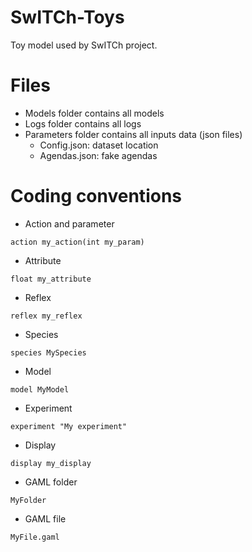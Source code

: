 # SwITCh-Toys
Toy model used by SwITCh project.

# Files
 - Models folder contains all models
 - Logs folder contains all logs
 - Parameters folder contains all inputs data (json files)
    - Config.json: dataset location
    - Agendas.json: fake agendas

# Coding conventions
 - Action and parameter
 ```gaml 
 action my_action(int my_param)
 ```
 - Attribute
 ```gaml
 float my_attribute
 ```
 - Reflex
 ```gaml
 reflex my_reflex
 ```
 - Species
 ```gaml
 species MySpecies
 ```
 - Model
 ```gaml
 model MyModel
 ```
 - Experiment
 ```gaml
 experiment "My experiment"
 ```
 - Display
 ```gaml
 display my_display
 ```
 - GAML folder
 ```
 MyFolder
 ```
  - GAML file
 ```
 MyFile.gaml
 ```
